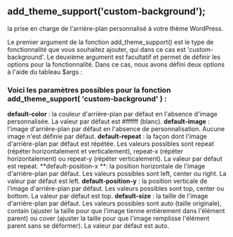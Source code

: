 ## add_theme_support('custom-background');

la prise en charge de l'arrière-plan personnalisé à votre thème WordPress.

Le premier argument de la fonction add_theme_support() est le type de fonctionnalité que vous souhaitez ajouter, qui dans ce cas est 'custom-background'. Le deuxième argument est facultatif et permet de définir les options pour la fonctionnalité. Dans ce cas, nous avons défini deux options à l'aide du tableau $args :

### Voici les paramètres possibles pour la fonction add_theme_support( 'custom-background' ) :

**default-color** : la couleur d'arrière-plan par défaut en l'absence d'image personnalisée. La valeur par défaut est #ffffff (blanc).
**default-image** : l'image d'arrière-plan par défaut en l'absence de personnalisation. Aucune image n'est définie par défaut.
**default-repeat** : la façon dont l'image d'arrière-plan par défaut est répétée. Les valeurs possibles sont repeat (répéter horizontalement et verticalement), repeat-x (répéter horizontalement) ou repeat-y (répéter verticalement). La valeur par défaut est repeat.
**default-position-x **: la position horizontale de l'image d'arrière-plan par défaut. Les valeurs possibles sont left, center ou right. La valeur par défaut est left.
**default-position-y** : la position verticale de l'image d'arrière-plan par défaut. Les valeurs possibles sont top, center ou bottom. La valeur par défaut est top.
**default-size** : la taille de l'image d'arrière-plan par défaut. Les valeurs possibles sont auto (taille originale), contain (ajuster la taille pour que l'image tienne entièrement dans l'élément parent) ou cover (ajuster la taille pour que l'image remplisse l'élément parent sans se déformer). La valeur par défaut est auto.
